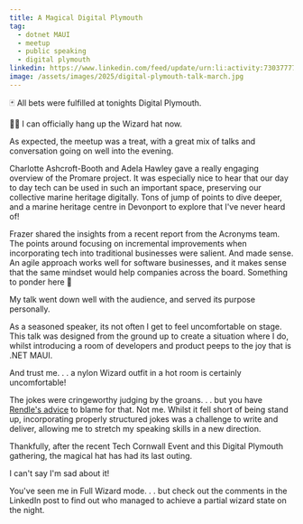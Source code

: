```yaml
---
title: A Magical Digital Plymouth
tag:
  - dotnet MAUI
  - meetup
  - public speaking
  - digital plymouth
linkedin: https://www.linkedin.com/feed/update/urn:li:activity:7303777749180035072/
image: /assets/images/2025/digital-plymouth-talk-march.jpg
---
```


🃏 All bets were fulfilled at tonights Digital Plymouth.

🧙‍♂️ I can officially hang up the Wizard hat now.

As expected, the meetup was a treat, with a great mix of talks and conversation going on well into the evening.

Charlotte Ashcroft-Booth and Adela Hawley gave a really engaging overview of the Promare project. It was especially nice to hear that our day to day tech can be used in such an important space, preserving our collective marine heritage digitally. Tons of jump of points to dive deeper, and a marine heritage centre in Devonport to explore that I've never heard of!

Frazer shared the insights from a recent report from the Acronyms team. The points around focusing on incremental improvements when incorporating tech into traditional businesses were salient. And made sense. An agile approach works well for software businesses, and it makes sense that the same mindset would help companies across the board. Something to ponder here 🤔

My talk went down well with the audience, and served its purpose personally.

As a seasoned speaker, its not often I get to feel uncomfortable on stage. This talk was designed from the ground up to create a situation where I do, whilst introducing a room of developers and product peeps to the joy that is .NET MAUI.

And trust me. . . a nylon Wizard outfit in a hot room is certainly uncomfortable!

The jokes were cringeworthy judging by the groans. . . but you have [Rendle's advice](https://tonyedwardspz.co.uk/blog/bristol-and-birmingham-dotnet-fun/) to blame for that. Not me. Whilst it fell short of being stand up, incorporating properly structured jokes was a challenge to write and deliver, allowing me to stretch my speaking skills in a new direction.

Thankfully, after the recent Tech Cornwall Event and this Digital Plymouth gathering, the magical hat has had its last outing. 

I can't say I'm sad about it! 

You've seen me in Full Wizard mode. . . but check out the comments in the LinkedIn post to find out who managed to achieve a partial wizard state on the night.
